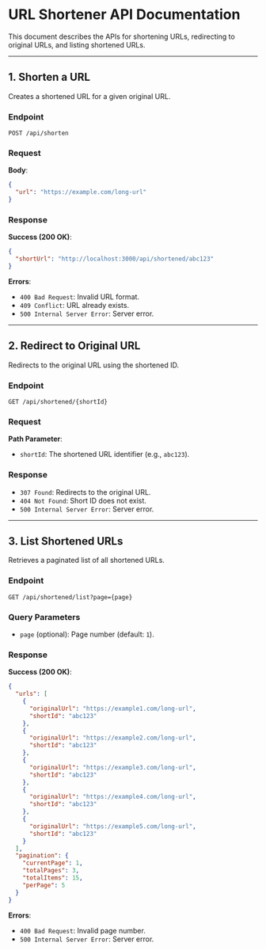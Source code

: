 # URL Shortener API Documentation

This document describes the APIs for shortening URLs, redirecting to original URLs, and listing shortened URLs.

---

## **1. Shorten a URL**

Creates a shortened URL for a given original URL.

### **Endpoint**

```
POST /api/shorten
```

### **Request**

**Body**:

```json
{
  "url": "https://example.com/long-url"
}
```

### **Response**

**Success (200 OK)**:

```json
{
  "shortUrl": "http://localhost:3000/api/shortened/abc123"
}
```

**Errors**:

- `400 Bad Request`: Invalid URL format.
- `409 Conflict`: URL already exists.
- `500 Internal Server Error`: Server error.

---

## **2. Redirect to Original URL**

Redirects to the original URL using the shortened ID.

### **Endpoint**

```
GET /api/shortened/{shortId}
```

### **Request**

**Path Parameter**:

- `shortId`: The shortened URL identifier (e.g., `abc123`).

### **Response**

- `307 Found`: Redirects to the original URL.
- `404 Not Found`: Short ID does not exist.
- `500 Internal Server Error`: Server error.

---

## **3. List Shortened URLs**

Retrieves a paginated list of all shortened URLs.

### **Endpoint**

```
GET /api/shortened/list?page={page}
```

### **Query Parameters**

- `page` (optional): Page number (default: `1`).

### **Response**

**Success (200 OK)**:

```json
{
  "urls": [
    {
      "originalUrl": "https://example1.com/long-url",
      "shortId": "abc123"
    },
    {
      "originalUrl": "https://example2.com/long-url",
      "shortId": "abc123"
    },
    {
      "originalUrl": "https://example3.com/long-url",
      "shortId": "abc123"
    },
    {
      "originalUrl": "https://example4.com/long-url",
      "shortId": "abc123"
    },
    {
      "originalUrl": "https://example5.com/long-url",
      "shortId": "abc123"
    }
  ],
  "pagination": {
    "currentPage": 1,
    "totalPages": 3,
    "totalItems": 15,
    "perPage": 5
  }
}
```

**Errors**:

- `400 Bad Request`: Invalid page number.
- `500 Internal Server Error`: Server error.
